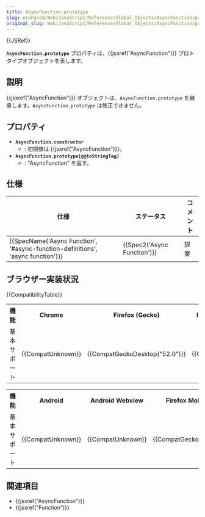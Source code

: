 ```yaml
---
title: AsyncFunction.prototype
slug: orphaned/Web/JavaScript/Reference/Global_Objects/AsyncFunction/prototype
original_slug: Web/JavaScript/Reference/Global_Objects/AsyncFunction/prototype
---
```

{{JSRef}}

**`AsyncFunction.prototype`** プロパティは、{{jsxref("AsyncFunction")}} プロトタイプオブジェクトを表します。

## 説明

{{jsxref("AsyncFunction")}} オブジェクトは、`AsyncFunction.prototype` を継承します。`AsyncFunction.prototype` は修正できません。

## プロパティ

- **`AsyncFunction.constructor`**
  - : 初期値は {{jsxref("AsyncFunction")}}。
- **`AsyncFunction.prototype[@@toStringTag]`**
  - : "AsyncFunction" を返す。

## 仕様

| 仕様                                                                                                     | ステータス                           | コメント |
| -------------------------------------------------------------------------------------------------------- | ------------------------------------ | -------- |
| {{SpecName('Async Function', '#async-function-definitions', 'async function')}} | {{Spec2('Async Function')}} | 提案     |

## ブラウザー実装状況

{{CompatibilityTable}}

<table class="compat-table">
  <tbody>
    <tr>
      <th>機能</th>
      <th>Chrome</th>
      <th>Firefox (Gecko)</th>
      <th>Internet Explorer</th>
      <th>Edge</th>
      <th>Opera</th>
      <th>Safari (WebKit)</th>
    </tr>
    <tr>
      <td>基本サポート</td>
      <td>{{CompatUnknown}}</td>
      <td>{{CompatGeckoDesktop("52.0")}}</td>
      <td>{{CompatUnknown}}</td>
      <td>{{CompatUnknown}}</td>
      <td>{{CompatUnknown}}</td>
      <td>{{CompatUnknown}}</td>
    </tr>
  </tbody>
</table>

<table class="compat-table">
  <tbody>
    <tr>
      <th>機能</th>
      <th>Android</th>
      <th>Android Webview</th>
      <th>Firefox Mobile (Gecko)</th>
      <th>IE Mobile</th>
      <th>Opera Mobile</th>
      <th>Safari Mobile</th>
      <th>Chrome for Android</th>
    </tr>
    <tr>
      <td>基本サポート</td>
      <td>{{CompatUnknown}}</td>
      <td>{{CompatUnknown}}</td>
      <td>{{CompatGeckoMobile("52.0")}}</td>
      <td>{{CompatUnknown}}</td>
      <td>{{CompatUnknown}}</td>
      <td>{{CompatUnknown}}</td>
      <td>{{CompatUnknown}}</td>
    </tr>
  </tbody>
</table>

## 関連項目

- {{jsxref("AsyncFunction")}}
- {{jsxref("Function")}}
